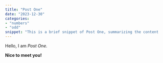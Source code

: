 ```yaml
---
title: "Post One"
date: "2023-12-30"
categories: 
- "numbers"
- "odd"
snippet: "This is a brief snippet of Post One, summarizing the content."
---
```


Hello, I am _Post One._

**Nice to meet you!**
